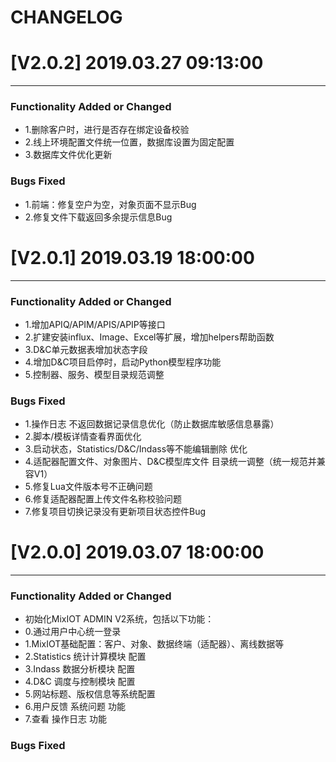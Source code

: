 # CHANGELOG

# [V2.0.2] 2019.03.27 09:13:00

---

### Functionality Added or Changed
- 1.删除客户时，进行是否存在绑定设备校验
- 2.线上环境配置文件统一位置，数据库设置为固定配置
- 3.数据库文件优化更新

### Bugs Fixed
- 1.前端：修复空户为空，对象页面不显示Bug 
- 2.修复文件下载返回多余提示信息Bug


# [V2.0.1] 2019.03.19 18:00:00

---

### Functionality Added or Changed
- 1.增加APIQ/APIM/APIS/APIP等接口
- 2.扩建安装influx、Image、Excel等扩展，增加helpers帮助函数
- 3.D&C单元数据表增加状态字段
- 4.增加D&C项目启停时，启动Python模型程序功能
- 5.控制器、服务、模型目录规范调整

### Bugs Fixed
- 1.操作日志 不返回数据记录信息优化（防止数据库敏感信息暴露）
- 2.脚本/模板详情查看界面优化
- 3.启动状态，Statistics/D&C/Indass等不能编辑删除 优化
- 4.适配器配置文件、对象图片、D&C模型库文件 目录统一调整（统一规范并兼容V1）
- 5.修复Lua文件版本号不正确问题
- 6.修复适配器配置上传文件名称校验问题
- 7.修复项目切换记录没有更新项目状态控件Bug


# [V2.0.0] 2019.03.07 18:00:00

---

### Functionality Added or Changed

- 初始化MixIOT ADMIN V2系统，包括以下功能：
- 0.通过用户中心统一登录
- 1.MixIOT基础配置：客户、对象、数据终端（适配器）、离线数据等
- 2.Statistics 统计计算模块 配置
- 3.Indass 数据分析模块 配置
- 4.D&C 调度与控制模块 配置
- 5.网站标题、版权信息等系统配置
- 6.用户反馈 系统问题 功能
- 7.查看 操作日志 功能

### Bugs Fixed
